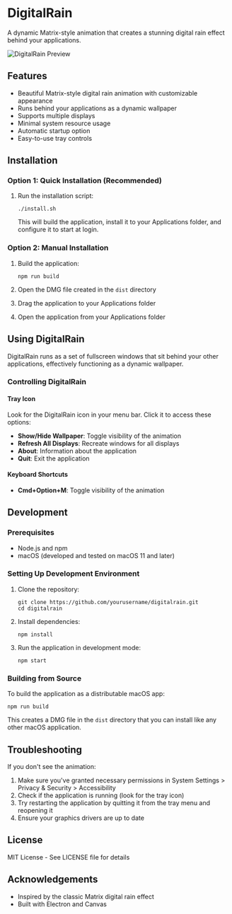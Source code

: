 # DigitalRain

A dynamic Matrix-style animation that creates a stunning digital rain effect behind your applications.

![DigitalRain Preview](screenshot.png)

## Features

- Beautiful Matrix-style digital rain animation with customizable appearance
- Runs behind your applications as a dynamic wallpaper
- Supports multiple displays
- Minimal system resource usage
- Automatic startup option
- Easy-to-use tray controls

## Installation

### Option 1: Quick Installation (Recommended)

1. Run the installation script:
   ```
   ./install.sh
   ```
   
   This will build the application, install it to your Applications folder, and configure it to start at login.

### Option 2: Manual Installation

1. Build the application:
   ```
   npm run build
   ```

2. Open the DMG file created in the `dist` directory
3. Drag the application to your Applications folder
4. Open the application from your Applications folder

## Using DigitalRain

DigitalRain runs as a set of fullscreen windows that sit behind your other applications, effectively functioning as a dynamic wallpaper.

### Controlling DigitalRain

#### Tray Icon

Look for the DigitalRain icon in your menu bar. Click it to access these options:

- **Show/Hide Wallpaper**: Toggle visibility of the animation
- **Refresh All Displays**: Recreate windows for all displays
- **About**: Information about the application
- **Quit**: Exit the application

#### Keyboard Shortcuts

- **Cmd+Option+M**: Toggle visibility of the animation

## Development

### Prerequisites

- Node.js and npm
- macOS (developed and tested on macOS 11 and later)

### Setting Up Development Environment

1. Clone the repository:
   ```
   git clone https://github.com/yourusername/digitalrain.git
   cd digitalrain
   ```

2. Install dependencies:
   ```
   npm install
   ```

3. Run the application in development mode:
   ```
   npm start
   ```

### Building from Source

To build the application as a distributable macOS app:

```
npm run build
```

This creates a DMG file in the `dist` directory that you can install like any other macOS application.

## Troubleshooting

If you don't see the animation:

1. Make sure you've granted necessary permissions in System Settings > Privacy & Security > Accessibility
2. Check if the application is running (look for the tray icon)
3. Try restarting the application by quitting it from the tray menu and reopening it
4. Ensure your graphics drivers are up to date

## License

MIT License - See LICENSE file for details

## Acknowledgements

- Inspired by the classic Matrix digital rain effect
- Built with Electron and Canvas 